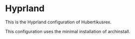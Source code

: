 # Hyprland
This is the Hyprland configuration of Hubertikusrex.

This configuration uses the minimal installation of archinstall.
